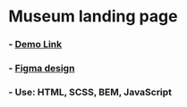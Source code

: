 # Museum landing page
### - [Demo Link](https://Lilia-Mazur.github.io/_Museum/)

### - [Figma design](https://www.figma.com/file/cRBCqE06cDrY3s4jX7h3iY/%D0%9D%D0%90%D0%9C%D0%A3-(Edit)?node-id=0%3A1)
### - Use: HTML, SCSS, BEM, JavaScript
